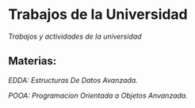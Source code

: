 # Trabajos de la Universidad 

_Trabajos y actividades de la universidad_

## Materias:

_EDDA: Estructuras De Datos Avanzada._

_POOA: Programacion Orientada a Objetos Anvanzada._
